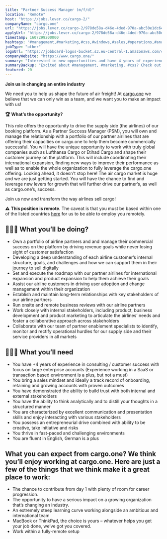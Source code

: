 ```yaml
---
title: "Partner Success Manager (m/f/d)"
location: "Remote"
host: "https://jobs.lever.co/cargo-2/"
companyName: "cargo.one"
url: "https://jobs.lever.co/cargo-2/978de58a-d46e-4ded-970a-abc50e1dc646"
applyUrl: "https://jobs.lever.co/cargo-2/978de58a-d46e-4ded-970a-abc50e1dc646/apply"
timestamp: 1607299200000
hashtags: "#management,#marketing,#css,#windows,#sales,#operations,#analysis,#office,#German,#monitoring"
jobType: "other"
logoUrl: "https://jobboard-logos-bucket.s3.eu-central-1.amazonaws.com/cargo-one"
companyWebsite: "https://www.cargo.one/"
summary: "Interested in new opportunities and have 4 years of experience in consulting / customer success with focus on large enterprise accounts? Cargo.one has a job opening for a partner success manager."
summaryBackup: "Excited about #management, #marketing, #css? Check out this job post!"
featured: 20
---
```


**Join us in changing an entire industry**

We need you to help us shape the future of air freight! At [cargo.one](http://cargo.one/) we believe that we can only win as a team, and we want you to make an impact with us!

**🏆** **What’s the opportunity?**

This role offers the opportunity to drive the supply side (the airlines) of our booking platform. As a Partner Success Manager (PSM), you will own and manage the relationship with a portfolio of our partner airlines that are offering their capacities on cargo.one to help them become commercially successful. You will have the unique opportunity to work with truly global companies such as Lufthansa Cargo or Etihad Cargo and shape their customer journey on the platform. This will include coordinating their international expansion, finding new ways to improve their performance as well as to enable the whole organization to fully leverage the cargo.one offering. Looking ahead, it doesn't stop here! The air cargo market is huge and we are just getting started. You will have the chance to find and leverage new levers for growth that will further drive our partner’s, as well as cargo.one’s, success. 

Join us now and transform the way airlines sell cargo!

**⚠️** **This position is remote**. The caveat is that you must be based within one of the listed countries [here](https://drive.google.com/file/d/1sG5ppO5OKJseIOjzHIm0jUbdpvTBmeQ8/view?usp=sharing) for us to be able to employ you remotely.

## 🕵🏼‍♀️ What you’ll be doing?

*   Own a portfolio of airline partners and and manage their commercial success on the platform by driving revenue goals while never losing sight of customer satisfaction
*   Developing a deep understanding of each airline customer’s internal structure, goals, and challenges and how we can support them in their journey to sell digitally
*   Set and execute the roadmap with our partner airlines for international expansion and product expansion to help them achieve their goals
*   Assist our airline customers in driving user adoption and change management within their organization
*   Establish and maintain long-term relationships with key stakeholders of our airline partners
*   Run onsite and remote business reviews with our airline partners
*   Work closely with internal stakeholders, including product, business development and product marketing to articulate the airlines’ needs and foster a collaborative approach across stakeholders
*   Collaborate with our team of partner enablement specialists to identify, monitor and rectify operational hurdles for our supply side and their service providers in all markets

## 🙋🏽‍♀️ What you’ll need

*   You have +4 years of experience in consulting / customer success with focus on large enterprise accounts (Experience working in a SaaS or transaction based environment is a plus, but not a must)
*   You bring a sales mindset and ideally a track record of onboarding, retaining and growing accounts with proven outcomes
*   You have demonstrated the ability to build trust with both internal and external stakeholders
*   You have the ability to think analytically and to distill your thoughts in a structured manner
*   You are characterized by excellent communication and presentation skills and enjoy interacting with various stakeholders
*   You possess an entrepreneurial drive combined with ability to be creative, take initiative and risks
*   You thrive in fast-paced and challenging environments
*   You are fluent in English, German is a plus

## What you can expect from cargo.one? We think you’ll enjoy working at cargo.one. Here are just a few of the things that we think make it a great place to work:

*   The chance to contribute from day 1 with plenty of room for career progression.
*   The opportunity to have a serious impact on a growing organization that’s changing an industry.
*   An extremely steep learning curve working alongside an ambitious and international team
*   MacBook or ThinkPad, the choice is yours – whatever helps you get your job done, we’ve got you covered.
*   Work within a fully-remote setup
